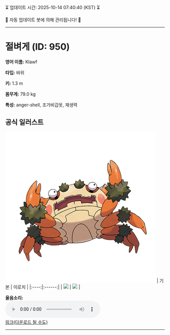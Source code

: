 
⏳ 업데이트 시간: 2025-10-14 07:40:40 (KST) ⏳

🤖 자동 업데이트 봇에 의해 관리됩니다! 🤖

---

# 절벼게 (ID: 950)
**영어 이름:** Klawf

**타입:** 바위

**키:** 1.3 m

**몸무게:** 79.0 kg

**특성:** anger-shell, 조가비갑옷, 재생력

## 공식 일러스트
![](https://raw.githubusercontent.com/PokeAPI/sprites/master/sprites/pokemon/other/official-artwork/950.png)
| 기본 | 이로치 |
|:----:|:------:|
| <img src="http://play.pokemonshowdown.com/sprites/ani/klawf.gif" width="200"> | <img src="http://play.pokemonshowdown.com/sprites/ani-shiny/klawf.gif" width="200"> |

**울음소리:**<br><audio controls src="https://raw.githubusercontent.com/PokeAPI/cries/main/cries/pokemon/latest/950.ogg"></audio><br> [링크(다운로드 될 수도)](https://raw.githubusercontent.com/PokeAPI/cries/main/cries/pokemon/latest/950.ogg)


---
